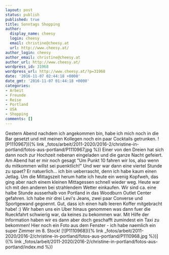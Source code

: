 ```yaml
---
layout: post
status: publish
published: true
title: Sonntags Shopping
author:
  display_name: cheesy
  login: cheesy
  email: christine@cheesy.at
  url: http://www.cheesy.at/
author_login: cheesy
author_email: christine@cheesy.at
author_url: http://www.cheesy.at/
wordpress_id: 31968
wordpress_url: http://www.cheesy.at/?p=31968
date: '2016-11-07 02:44:18 +0000'
date_gmt: '2016-11-07 01:44:18 +0000'
categories:
- Arbeit
- Freunde
- Reise
- Portland
- USA
- Shopping
comments: []
---
```

Gestern Abend nachdem ich angekommen bin, habe ich mich noch in die Bar gesetzt und mit meinen Kollegen noch ein paar Cocktails getrunken.
![P1110967]({% link _fotos/arbeit/2011-2020/2016-2/christine-in-portland/fotos-aus-portland/P1110967.jpg %})
Einer von den Dreien hat sich dann noch zur Hochzeit nebenan eingeladen und die ganze Nacht gefeiert. Am Abend hat er mir noch gesagt "Um Punkt 10 fahren wir los, also wenn du mitkommen willst sei puenktlich!" Und wer war dann eine viertel Stunde zu spaet? Er natuerlich... ich bin ueberrascht, denn ich habe kaum einen Jetlag. Um die Mittagszeit herum hatte ich heute ein wenig Kopfweh, das ging aber nach einem kleinen Mittagessen schnell wieder weg.
Heute war ich mit den anderen bei strahlendem Wetter einkaufen. Wir sind ca. eine halbe Stunde ausserhalb von Portland in das Woodburn Outlet Center gefahren. Ich habe mir drei Levi's Jeans, zwei paar Converse und Sportgewand gegoennt. Gut, dass ich einen halb leeren Koffer mitgebracht habe! :)
Wir haben uns ein Uber hinaus genommen was dann fuer die Rueckfahrt schwierig war, da keines zu bekommen war. Mit Hilfe der Information haben wir es dann aber doch geschafft zumindest ein Taxi zu bekommen!
Hier noch ein Foto aus dem Fenster - ich habe naemlich ein super Zimmer im 8. Stock!
[![P1110968]({% link _fotos/arbeit/2011-2020/2016-2/christine-in-portland/fotos-aus-portland/P1110968.jpg %})]({% link _fotos/arbeit/2011-2020/2016-2/christine-in-portland/fotos-aus-portland/index.md %})
